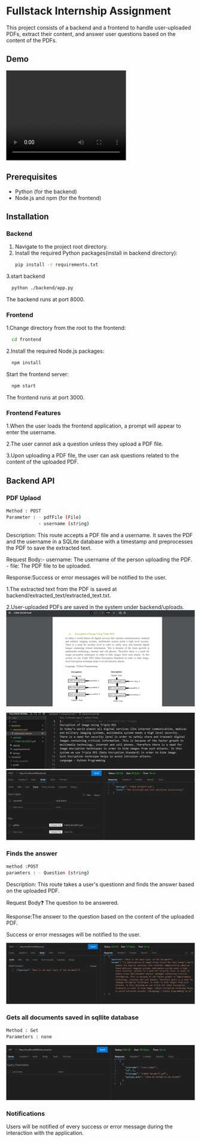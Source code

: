 # Fullstack Internship Assignment

This project consists of a backend and a frontend to handle user-uploaded PDFs, extract their content, and answer user questions based on the content of the PDFs.


## Demo
<video width="320" height="240" controls>
  <source src="./Fullstack Internship Assignment Demo.mp4" type="video/mp4">
</video>

## Prerequisites

- Python (for the backend)
- Node.js and npm (for the frontend)

## Installation

### Backend

1. Navigate to the project root directory.
2. Install the required Python packages(install in backend directory):
   ```bash
   pip install -r requirements.txt
   ```
3.start backend
```bash
  python ./backend/app.py
```
The backend runs at port 8000.

### Frontend
1.Change directory from the root to the frontend:
```bash
  cd frontend
```
2.Install the required Node.js packages:
```bash 
  npm install
```

Start the frontend server:
```bash 
  npm start
```

The frontend runs at port 3000.


### Frontend Features
1.When the user loads the frontend application, a prompt will appear to enter the username.

2.The user cannot ask a question unless they upload a PDF file.

3.Upon uploading a PDF file, the user can ask questions related to the content of the uploaded PDF.

## Backend API

### PDF Uplaod
```bash /upload/ 
Method : POST
Parameter : - pdfFile (File)
            - username (string)
```

Description: This route accepts a PDF file and a username. It saves the PDF and the username in a SQLite database with a timestamp and preprocesses the PDF to save the extracted text.

Request Body:- username: The username of the person uploading the PDF.
             - file: The PDF file to be uploaded.
             
Response:Success or error messages will be notified to the user.

1.The extracted text from the PDF is saved at backend/extracted_text/extracted_text.txt. 

2.User-uploaded PDFs are saved in the system under backend/uploads.
<img src="./pdf content.png"/>

<img src="./extracted text.png"/>

<img  src="./upload_api.png"/>

### Finds the answer
``` bash /query/
method :POST
paramters : - Question (string)
```
Description: This route takes a user's questionn and finds the answer based on the uploaded PDF.

Request Body:question: The question to be answered.

Response:The answer to the question based on the content of the uploaded PDF.

Success or error messages will be notified to the user.

<img src="./Question_answer_api.png"/>

### Gets all documents saved in sqllite database
``` bash /documents/
Method : Get
Parameters : none
```
<img src="./db.png"/>


### Notifications
Users will be notified of every success or error message during the interaction with the application.













